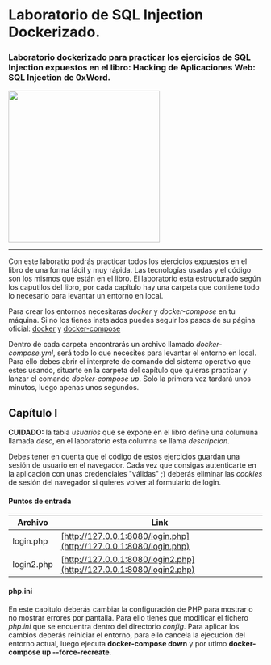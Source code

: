 # Laboratorio de SQL Injection Dockerizado.
### Laboratorio dockerizado para practicar los ejercicios de SQL Injection expuestos en el libro: Hacking de Aplicaciones Web: SQL Injection de 0xWord.

<img src="https://0xword.com/224-thickbox_default/libro-hacking-aplicaciones-web-sql-injection.jpg" width="300">

---

Con este laboratio podrás practicar todos los ejercicios expuestos en el libro de una forma fácil y muy rápida. Las tecnologías usadas y el código son los mismos que están en el libro. El laboratorio esta estructurado según los caputilos del libro, por cada capítulo hay una carpeta que contiene todo lo necesario para levantar un entorno en local.

Para crear los entornos necesitaras *docker* y *docker-compose* en tu máquina. Si no los tienes instalados puedes seguir los pasos de su página oficial: [docker](https://docs.docker.com/engine/install/) y [docker-compose](https://docs.docker.com/compose/install/)

Dentro de cada carpeta encontrarás un archivo llamado *docker-compose.yml*, será todo lo que necesites para levantar el entorno en local.
Para ello debes abrir el interprete de comando del sistema operativo que estes usando, situarte en la carpeta del capítulo que quieras practicar y lanzar el comando *docker-compose up*. Solo la primera vez tardará unos minutos, luego apenas unos segundos.

## Capítulo I

**CUIDADO:** la tabla *usuarios* que se expone en el libro define una columuna llamada *desc*, en el laboratorio esta columna se llama *descripcion*.

Debes tener en cuenta que el código de estos ejercicios guardan una sesión de usuario en el navegador. Cada vez que consigas autenticarte en la aplicación con unas credenciales "válidas" ;) deberás eliminar las *cookies* de sesión del navegador si quieres volver al formulario de login.

#### Puntos de entrada
Archivo | Link
--- | ---
login.php | [http://127.0.0.1:8080/login.php](http://127.0.0.1:8080/login.php)
login2.php | [http://127.0.0.1:8080/login2.php](http://127.0.0.1:8080/login2.php)

#### php.ini
En este capitulo deberás cambiar la configuración de PHP para mostrar o no mostrar errores por pantalla. Para ello tienes que modificar el fichero *php.ini* que se encuentra dentro del directorio *config*. Para aplicar los cambios deberás reiniciar el entorno, para ello cancela la ejecución del entorno actual, luego ejecuta **docker-compose down** y por utimo **docker-compose up --force-recreate**.
